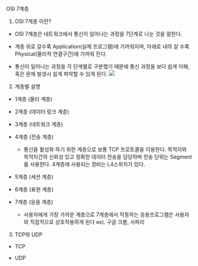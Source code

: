 OSI 7계층

1. OSI 7계층 이란?
  
  - OSI 7계층은 네트워크에서 통신이 일어나는 과정을 7단계로 나눈 것을 말한다.
    
  - 계층 위로 갈수록 Application(실제 프로그램)에 가까워지며, 아래로 내려 갈 수록 Physical(물리적 연결구간)에 가까워 진다.
    
  - 통신이 일어나는 과정을 각 단계별로 구분했기 때문에 통신 과정을 보다 쉽게 이해, 혹은 문제 발생시 쉽게 파악할 수 있게 된다.
    ![](file:///Users/kimuijin/Library/Application%20Support/marktext/images/2022-11-29-23-32-42-image.png?msec=1669732362205)
    
2. 계층별 설명
  
  - 1계층 (물리 계층)
    
  - 2계층 (데이터 링크 계층)
    
  - 3계층 (네트워크 계층)
    
  - 4계층 (전송 계층)
    
    - 통신을 활성화 하기 위한 계층으로 보통 TCP 프로토콜을 이용한다. 목적지와 목적지간의 신뢰성 있고 정확한 데이터 전송을 담당하며 전송 단위는 Segment를 사용한다. 4계층에 사용되는 장비는 L4스위치가 있다.
      
  - 5계층 (세션 계층)
    
  - 6계층 (표현 계층)
    
  - 7계층 (응용 계층)
    
    - 사용자에게 가장 가까운 계층으로 7계층에서 작동하는 응용프로그램은 사용자와 직접적으로 상호작용하게 된다 ex). 구글 크롬, 사파리
      
3. TCP와 UDP
  
  - TCP
    
  - UDP
